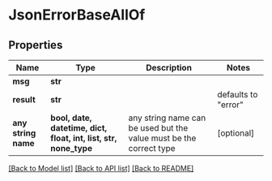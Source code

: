 # JsonErrorBaseAllOf


## Properties
Name | Type | Description | Notes
------------ | ------------- | ------------- | -------------
**msg** | **str** |  | 
**result** | **str** |  | defaults to "error"
**any string name** | **bool, date, datetime, dict, float, int, list, str, none_type** | any string name can be used but the value must be the correct type | [optional]

[[Back to Model list]](../README.md#documentation-for-models) [[Back to API list]](../README.md#documentation-for-api-endpoints) [[Back to README]](../README.md)


